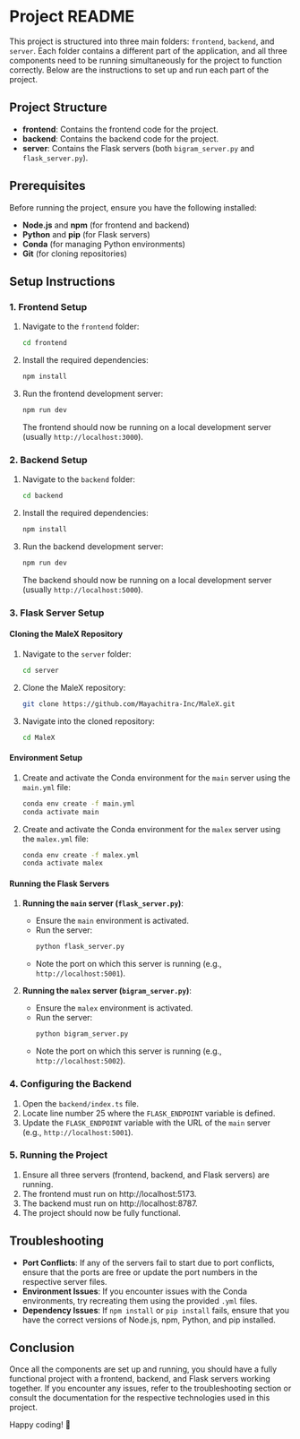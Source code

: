 # Project README

This project is structured into three main folders: `frontend`, `backend`, and `server`. Each folder contains a different part of the application, and all three components need to be running simultaneously for the project to function correctly. Below are the instructions to set up and run each part of the project.

## Project Structure

- **frontend**: Contains the frontend code for the project.
- **backend**: Contains the backend code for the project.
- **server**: Contains the Flask servers (both `bigram_server.py` and `flask_server.py`).

## Prerequisites

Before running the project, ensure you have the following installed:

- **Node.js** and **npm** (for frontend and backend)
- **Python** and **pip** (for Flask servers)
- **Conda** (for managing Python environments)
- **Git** (for cloning repositories)

## Setup Instructions

### 1. Frontend Setup

1. Navigate to the `frontend` folder:
   ```bash
   cd frontend
   ```

2. Install the required dependencies:
   ```bash
   npm install
   ```

3. Run the frontend development server:
   ```bash
   npm run dev
   ```

   The frontend should now be running on a local development server (usually `http://localhost:3000`).

### 2. Backend Setup

1. Navigate to the `backend` folder:
   ```bash
   cd backend
   ```

2. Install the required dependencies:
   ```bash
   npm install
   ```

3. Run the backend development server:
   ```bash
   npm run dev
   ```

   The backend should now be running on a local development server (usually `http://localhost:5000`).

### 3. Flask Server Setup

#### Cloning the MaleX Repository

1. Navigate to the `server` folder:
   ```bash
   cd server
   ```

2. Clone the MaleX repository:
   ```bash
   git clone https://github.com/Mayachitra-Inc/MaleX.git
   ```

3. Navigate into the cloned repository:
   ```bash
   cd MaleX
   ```

#### Environment Setup

1. Create and activate the Conda environment for the `main` server using the `main.yml` file:
   ```bash
   conda env create -f main.yml
   conda activate main
   ```

2. Create and activate the Conda environment for the `malex` server using the `malex.yml` file:
   ```bash
   conda env create -f malex.yml
   conda activate malex
   ```

#### Running the Flask Servers

1. **Running the `main` server (`flask_server.py`)**:
   - Ensure the `main` environment is activated.
   - Run the server:
     ```bash
     python flask_server.py
     ```
   - Note the port on which this server is running (e.g., `http://localhost:5001`).

2. **Running the `malex` server (`bigram_server.py`)**:
   - Ensure the `malex` environment is activated.
   - Run the server:
     ```bash
     python bigram_server.py
     ```
   - Note the port on which this server is running (e.g., `http://localhost:5002`).

### 4. Configuring the Backend

1. Open the `backend/index.ts` file.
2. Locate line number 25 where the `FLASK_ENDPOINT` variable is defined.
3. Update the `FLASK_ENDPOINT` variable with the URL of the `main` server (e.g., `http://localhost:5001`).

### 5. Running the Project

1. Ensure all three servers (frontend, backend, and Flask servers) are running.
2. The frontend must run on http://localhost:5173.
3. The backend must run on http://localhost:8787.
4. The project should now be fully functional.

## Troubleshooting

- **Port Conflicts**: If any of the servers fail to start due to port conflicts, ensure that the ports are free or update the port numbers in the respective server files.
- **Environment Issues**: If you encounter issues with the Conda environments, try recreating them using the provided `.yml` files.
- **Dependency Issues**: If `npm install` or `pip install` fails, ensure that you have the correct versions of Node.js, npm, Python, and pip installed.

## Conclusion

Once all the components are set up and running, you should have a fully functional project with a frontend, backend, and Flask servers working together. If you encounter any issues, refer to the troubleshooting section or consult the documentation for the respective technologies used in this project.

Happy coding! 🚀
